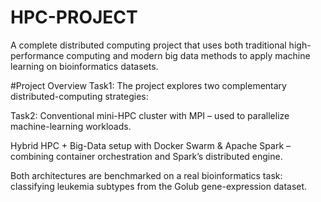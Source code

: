 # HPC-PROJECT
A complete distributed computing project that uses both traditional high-performance computing and modern big data methods to apply machine learning on bioinformatics datasets.


#Project Overview
Task1: The project explores two complementary distributed-computing strategies:

Task2: Conventional mini-HPC cluster with MPI – used to parallelize machine-learning workloads.

Hybrid HPC + Big-Data setup with Docker Swarm & Apache Spark – combining container orchestration and Spark’s distributed engine.

Both architectures are benchmarked on a real bioinformatics task: classifying leukemia subtypes from the Golub gene-expression dataset.

